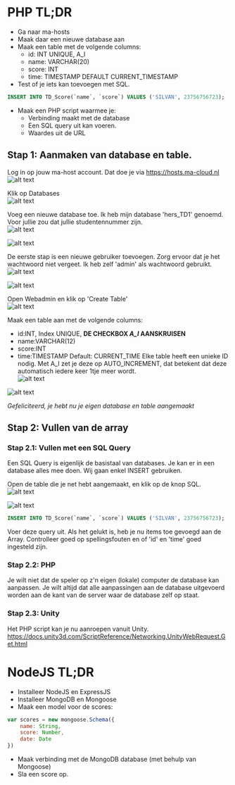 # PHP TL;DR
* Ga naar ma-hosts
* Maak daar een nieuwe database aan
* Maak een table met de volgende columns:
    * id: INT UNIQUE, A_I 
    * name: VARCHAR(20)
    * score: INT
    * time: TIMESTAMP DEFAULT CURRENT_TIMESTAMP
* Test of je iets kan toevoegen met SQL.
```SQL
INSERT INTO TD_Score(`name`, `score`) VALUES ('SILVAN', 23756756723);
```
* Maak een PHP script waarmee je:
    * Verbinding maakt met de database
    * Een SQL query uit kan voeren.
    * Waardes uit de URL

## Stap 1: Aanmaken van database en table. 
Log in op jouw ma-host account. Dat doe je via https://hosts.ma-cloud.nl     
![alt text](https://raw.githubusercontent.com/MediacollegeAmsterdam/GPR2-2019/Les-5/Les%205%20Databases/images/db1.png)

Klik op Databases    
![alt text](https://github.com/MediacollegeAmsterdam/GPR2-2019/blob/Les-5/Les%205%20Databases/images/%2011.35.37.png?raw=true)

Voeg een nieuwe database toe. Ik heb mijn database 'hers_TD1' genoemd. Voor jullie zou dat jullie studentennummer zijn.    
![alt text](https://github.com/MediacollegeAmsterdam/GPR2-2019/blob/Les-5/Les%205%20Databases/images/%2011.36.21.png?raw=true)

![alt text](https://github.com/MediacollegeAmsterdam/GPR2-2019/blob/Les-5/Les%205%20Databases/images/%2011.36.30.png?raw=true)

De eerste stap is een nieuwe gebruiker toevoegen. Zorg ervoor dat je het wachtwoord niet vergeet. Ik heb zelf 'admin' als wachtwoord gebruikt.    
![alt text](https://github.com/MediacollegeAmsterdam/GPR2-2019/blob/Les-5/Les%205%20Databases/images/%2011.36.52.png?raw=true)

![alt text](https://github.com/MediacollegeAmsterdam/GPR2-2019/blob/Les-5/Les%205%20Databases/images/%2011.40.14.png?raw=true)

Open Webadmin en klik op 'Create Table'      
![alt text](https://github.com/MediacollegeAmsterdam/GPR2-2019/blob/Les-5/Les%205%20Databases/images/%2011.40.32.png?raw=true)

Maak een table aan met de volgende columns:
* id:INT, Index UNIQUE, **DE CHECKBOX *A_I* AANSKRUISEN**
* name:VARCHAR(12)
* score:INT
* time:TIMESTAMP Default: CURRENT_TIME
Elke table heeft een unieke ID nodig. Met A_I zet je deze op AUTO_INCREMENT, dat betekent dat deze automatisch iedere keer 1tje meer wordt.   
![alt text](https://github.com/MediacollegeAmsterdam/GPR2-2019/blob/Les-5/Les%205%20Databases/images/%2011.59.41.png?raw=true)

![alt text](https://raw.githubusercontent.com/MediacollegeAmsterdam/GPR2-2019/Les-5/Les%205%20Databases/images/%2012.00.00.png?raw=true)

*Gefeliciteerd, je hebt nu je eigen database en table aangemaakt*
 

## Stap 2: Vullen van de array
### Stap 2.1: Vullen met een SQL Query
Een SQL Query is eigenlijk de basistaal van databases. Je kan er in een database alles mee doen. Wij gaan enkel INSERT gebruiken. 

Open de table die je net hebt aangemaakt, en klik op de knop SQL.     
![alt text](https://raw.githubusercontent.com/MediacollegeAmsterdam/GPR2-2019/Les-5/Les%205%20Databases/images/sql/09.22.18.png?raw=true)

![alt text](https://github.com/MediacollegeAmsterdam/GPR2-2019/blob/Les-5/Les%205%20Databases/images/%2011.40.32.png?raw=true)
```SQL
INSERT INTO TD_Score(`name`, `score`) VALUES ('SILVAN', 23756756723);
```
Voer deze query uit. Als het gelukt is, heb je nu items toe gevoegd aan de Array. Controlleer goed op spellingsfouten en of 'id' en 'time' goed ingesteld zijn.

### Stap 2.2: PHP
Je wilt niet dat de speler op z'n eigen (lokale) computer de database kan aanpassen. Je wilt altijd dat alle aanpassingen aan de database uitgevoerd worden aan de kant van de server waar de database zelf op staat. 

### Stap 2.3: Unity
Het PHP script kan je nu aanroepen vanuit Unity.
https://docs.unity3d.com/ScriptReference/Networking.UnityWebRequest.Get.html

# NodeJS TL;DR
* Installeer NodeJS en ExpressJS
* Installeer MongoDB en Mongoose
* Maak een model voor de scores:
```Javascript
var scores = new mongoose.Schema({
    name: String,
    score: Number,
    date: Date
})
```
* Maak verbinding met de MongoDB database (met behulp van Mongoose)
* Sla een score op.